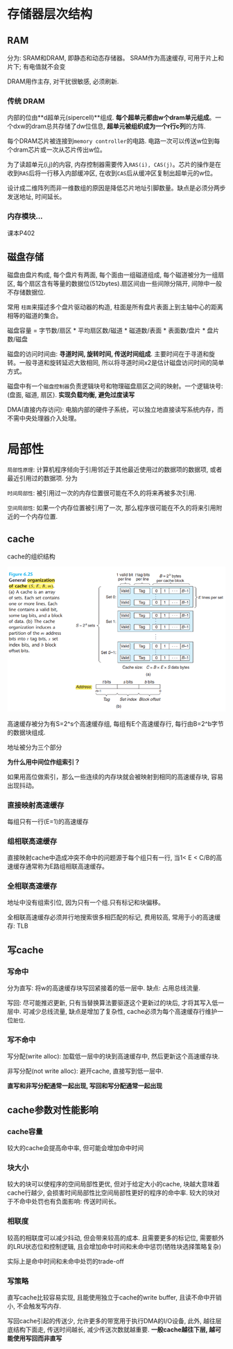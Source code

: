 # 存储器层次结构

## RAM

分为: SRAM和DRAM, 即静态和动态存储器。 SRAM作为高速缓存, 可用于片上和片下; 有电值就不会变

DRAM用作主存, 对干扰很敏感, 必须刷新. 

### 传统 DRAM

内部的位由**d超单元(sipercell)**组成. **每个超单元都由w个dram单元组成**。一个dxw的dram总共存储了dw位信息, **超单元被组织成为一个r行c列**的方阵.

每个DRAM芯片被连接到`memory controller`的电路. 电路一次可以传送w位到每个dram芯片或一次从芯片传出w位。

为了读超单元(i,j)的内容, 内存控制器需要传入`RAS(i), CAS(j)`。芯片的操作是在收到`RAS`后将一行移入内部缓冲区, 在收到`CAS`后从缓冲区复制出超单元的w位。

设计成二维阵列而非一维数组的原因是降低芯片地址引脚数量。缺点是必须分两步发送地址, 时间延长。

### 内存模块...

课本P402

## 磁盘存储

磁盘由盘片构成, 每个盘片有两面, 每个面由一组磁道组成, 每个磁道被分为一组扇区, 每个扇区含有等量的数据位(512bytes).扇区间由一些间隙分隔开, 间隙中一般不存储数据位. 

常用 `柱面`来描述多个盘片驱动器的构造, 柱面是所有盘片表面上到主轴中心的距离相等的磁道的集合。

磁盘容量 = 字节数/扇区 * 平均扇区数/磁道 *  磁道数/表面 * 表面数/盘片 * 盘片数/磁盘

磁盘的访问时间由: **寻道时间, 旋转时间, 传送时间组成**. 主要时间在于寻道和旋转。一般寻道和旋转延迟大致相同, 所以将寻道时间x2是估计磁盘访问时间的简单方式。

磁盘中有一个`磁盘控制器`负责逻辑块号和物理磁盘扇区之间的映射。一个逻辑块号:(盘面, 磁道, 扇区).
**实现负载均衡, 避免过度读写**

DMA(直接内存访问): 电脑内部的硬件子系统，可以独立地直接读写系统内存，而不需中央处理器介入处理。

# 局部性

`局部性原理`: 计算机程序倾向于引用邻近于其他最近使用过的数据项的数据项, 或者最近引用过的数据项. 分为

`时间局部性`: 被引用过一次的内存位置很可能在不久的将来再被多次引用.

`空间局部性`: 如果一个内存位置被引用了一次, 那么程序很可能在不久的将来引用附近的一个内存位置.

## cache

cache的组织结构

![cache](../../images/cache.png)

高速缓存被分为有S=2^s个高速缓存组, 每组有E个高速缓存行, 每行由B=2^b字节的数据块组成.

地址被分为三个部分

**为什么用中间位作组索引？**

如果用高位做索引，那么一些连续的内存块就会被映射到相同的高速缓存块, 容易出现抖动。

### 直接映射高速缓存

每组只有一行(E=1)的高速缓存

### 组相联高速缓存

直接映射cache中造成冲突不命中的问题源于每个组只有一行, 当1< E < C/B的高速缓存通常称为E路组相联高速缓存。

### 全相联高速缓存

地址中没有组索引位, 因为只有一个组.只有标记和块偏移。

全相联高速缓存必须并行地搜索很多相匹配的标记, 费用较高, 常用于小的高速缓存: TLB

## 写cache

### 写命中

分为直写: 将w的高速缓存块写回紧接着的低一层中. 缺点: 占用总线流量. 

写回: 尽可能推迟更新, 只有当替换算法要驱逐这个更新过的块后, 才将其写入低一层中. 可减少总线流量, 缺点是增加了复杂性, cache必须为每个高速缓存行维护一位`脏位`.

### 写不命中

写分配(write alloc): 加载低一层中的块到高速缓存中, 然后更新这个高速缓存块. 

非写分配(not write alloc): 避开cache, 直接写到低一层中.

**直写和非写分配通常一起出现, 写回和写分配通常一起出现**

## cache参数对性能影响

### cache容量

较大的cache会提高命中率, 但可能会增加命中时间

### 块大小

较大的块可以使程序的空间局部性更优, 但对于给定大小的cache, 块越大意味着cache行越少, 会损害时间局部性比空间局部性更好的程序的命中率. 较大的块对于不命中处罚也有负面影响: 传送时间长。

### 相联度

较高的相联度可以减少抖动, 但会带来较高的成本. 且需要更多的标记位, 需要额外的LRU状态位和控制逻辑, 且会增加命中时间和未命中惩罚(牺牲块选择策略复杂)

实际上是命中时间和未命中处罚的trade-off

### 写策略

直写cache比较容易实现, 且能使用独立于cache的write buffer, 且读不命中开销小, 不会触发写内存.

写回cache引起的传送少, 允许更多的带宽用于执行DMA的I/O设备, 此外, 越往层底结构下面走, 传送时间越长, 减少传送次数就越重要. **一般cache越往下层, 越可能使用写回而非直写**









